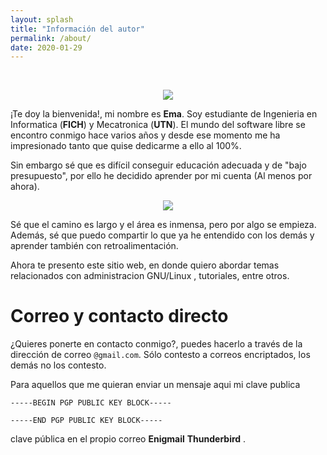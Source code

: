 ```yaml
---
layout: splash
title: "Información del autor"
permalink: /about/
date: 2020-01-29
---
```


<br>

<p align="center">
<img src="/assets/images/about/photo-portada.jpeg">
</p>

¡Te doy la bienvenida!, mi nombre es **Ema**.
Soy estudiante de Ingenieria en Informatica (**FICH**) y Mecatronica (**UTN**).
El mundo del software libre se encontro conmigo hace varios años y desde ese
momento me ha impresionado tanto que quise dedicarme a ello al 100%.

Sin embargo sé que es difícil conseguir educación adecuada y de "bajo presupuesto",
por ello he decidido aprender por mi cuenta (Al menos por ahora).

<p align="center">
<img src="/assets/images/about/certs.jpeg">
</p>


Sé que el camino es largo y el área es inmensa, pero por algo se empieza. 
Además, sé que puedo compartir lo que ya he entendido con los demás y aprender 
también con retroalimentación.

Ahora te presento este sitio web, en donde quiero abordar temas relacionados 
con administracion GNU/Linux , tutoriales, entre otros. 

# Correo y contacto directo

¿Quieres ponerte en contacto conmigo?, puedes hacerlo a través de la dirección de correo `@gmail.com`. Sólo contesto a correos encriptados, los demás no los contesto.

Para aquellos que me quieran enviar un mensaje aqui mi clave publica

```
-----BEGIN PGP PUBLIC KEY BLOCK-----

-----END PGP PUBLIC KEY BLOCK-----
```

clave pública en el propio correo  **Enigmail** **Thunderbird** .
